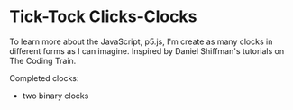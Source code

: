 # Tick-Tock Clicks-Clocks
To learn more about the JavaScript, p5.js, I'm create as many clocks in different forms as I can imagine. Inspired by Daniel Shiffman's tutorials on The Coding Train.

Completed clocks:
* two binary clocks
